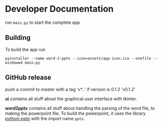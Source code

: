 # Developer Documentation
run `main.py` to start the complete app

## Building
To build the app run
```shell
pyinstaller --name word-2-pptx --icon=assets/app-icon.ico --onefile --windowed main.py
```

## GitHub release
push a commit to master with a tag 'v*.*.*' if version is 0.1.2 'v0.1.2'

**ui** contains all stuff about the graphical user interface with tkinter.

**word2pptx** contains all stuff about handling the parsing of the word file, to making the powerpoint file. To build the powerpoint, it uses the library [python-pptx](https://github.com/scanny/python-pptx) with the import name `pptx`.